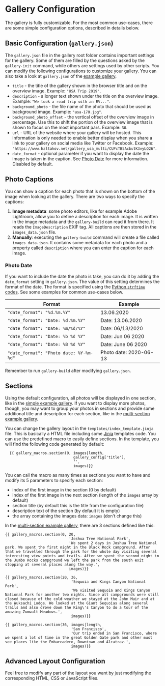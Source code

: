 # Gallery Configuration

The gallery is fully customizable. For the most common use-cases, there are some simple configuration options, described in details below.

## Basic Configuration (`gallery.json`)

The `gallery.json` file in the gallery root folder contains important settings for the gallery. Some of them are filled by the questions asked by the `gallery-init` command, while others are settings used by other scripts. You can modify the following configurations to customize your gallery. You can also take a look at `gallery.json` of the [example gallery](https://github.com/haltakov/simple-photo-gallery/blob/create_readme/examples/gallery_usa_multi/gallery.json).

* `title` - the title of the gallery shown in the browser title and on the overview image. Example: `"USA Trip 2019"`.
* `description` - a longer text shown under the title on the overview image. Example: `"We took a road trip with an RV..."`.
* `background_photo` - the file name of the photo that should be used as background image. Example: `"usa-170.jpg"`.
* `background_photo_offset` - the vertical offset of the overview image in percentage. Use this to shift the portion of the overview image that is shown to focus on the most important pars. Example: `30`.
* `url` - URL of the website where your gallery will be hosted. This information is only needed to enable better display when you share a link to your gallery on social media like Twitter or Facebook. Example: `"https://www.haltakov.net/gallery_usa_multi/CUPcTB5AcbutK3vyLQ26"`.
* `date_format` - optional parameter if you want to display the date the image is taken in the caption. See [Photo Date](#photo-date) for more information. Disabled by default.

## Photo Captions

You can show a caption for each photo that is shown on the bottom of the image when looking at the gallery. There are two ways to specify the captions:

1. **Image metadata**: some photo editors, like for example Adobe Lightroom, allow you to define a description for each image. It is written in the image metadata and the `gallery-build` can read it from there. It reads the `ImageDescription` EXIF tag. All captions are then stored in the `images_data.json` file.
2. **Manually**: executing the `gallery-build` command will create a file called `images_data.json`. It contains some metadata for each photo and a property called `description` where you can enter the caption for each image.

### Photo Date

If you want to include the date the photo is take, you can do it by adding the `date_format` setting in `gallery.json`. The value of this setting determines the format of the date. The format is specified using the [Python `strftime` codes](https://docs.python.org/3/library/datetime.html#strftime-strptime-behavior). See some examples for common use-cases below.

| Format | Example |
| --- | --- |
| `"date_format": "%d.%m.%Y"` | 13.06.2020 |
| `"date_format": "Date: %d.%m.%Y"` | Date: 13.06.2020 |
| `"date_format": "Date: %m/%d/%Y"` | Date: 06/13/2020 |
| `"date_format": "Date: %b %d %Y"` | Date: Jun 06 2020 |
| `"date_format": "Date: %B %d %Y"` | Date: June 06 2020 |
| `"date_format": "Photo date: %Y-%m-%d"` | Photo date: 2020-06-13 |

Remember to run `gallery-build` after modifying `gallery.json`.

## Sections

Using the default configuration, all photos will be displayed in one section, like in the [simple example gallery](https://github.com/haltakov/simple-photo-gallery/tree/create_readme/examples/gallery_usa_simple). If you want to display more photos, though, you may want to group your photos in sections and provide some additional title and description for each section, like in the [multi-section example gallery](https://github.com/haltakov/simple-photo-gallery/tree/create_readme/examples/gallery_usa_multi).

You can change the gallery layout in the `templates/index_template.jinja` file. This is basically a HTML file including some [Jinja](https://www.palletsprojects.com/p/jinja/) templates code. You can use the predefined macro to easily define sections. In the template, you will find the following code generated by default:

```
  {{ gallery_macros.section(0, images|length,
                               gallery_config['title'],
                               '',
                               images)}}
```
You can call the macro as many times as sections you want to have and modify its 5 parameters to specify each section:

* index of the first image in the section (0 by default)
* index of the first image in the next section (length of the `images` array by default)
* section title (by default this is the title from the configuration file)
* description text of the section (by default it is empty)
* the array containing the images data: `images` (don't change this)

In the [multi-section example gallery](https://github.com/haltakov/simple-photo-gallery/blob/create_readme/examples/gallery_usa_multi/templates/index_template.jinja), there are 3 sections defined like this:
```
{{ gallery_macros.section(0, 20,
                             'Joshua Tree National Park',
                             'We spent 2 days in Joshua Tree National park. We spent the first night in the Black Rock campground. After that we travelled through the park for the whole day visiting several interesting view points and trails. After we spent the second night in the Jumbo Rocks campground we left the park from the south exit stopping at several places along the way.',
                             images)}}
                             
{{ gallery_macros.section(20, 36,
                              'Sequoia and Kings Canyon National Park',
                              'We visited Sequoia and Kings Canyon National Park for another two nights. Since all campgrounds were still closed because of the cold weather we stayed at the John Muir and at the Wuksachi Lodge. We looked at the Giant Sequoias along several trails and also drove down the King\'s Canyon to do a tour of the amazing Zumwalt Meadows.',
                              images)}}
                              
{{ gallery_macros.section(36, images|length,
                              'San Francisco',
                              'Our trip ended in San Francisco, where we spent a lot of time in the great Golden Gate park and other must see places like the Embarcadero, Downtown and Alcatraz.',
                              images)}}
```

## Advanced Layout Configuration

Feel free to modify any part of the layout you want by just modifying the corresponding HTML, CSS or JavaScript files.

